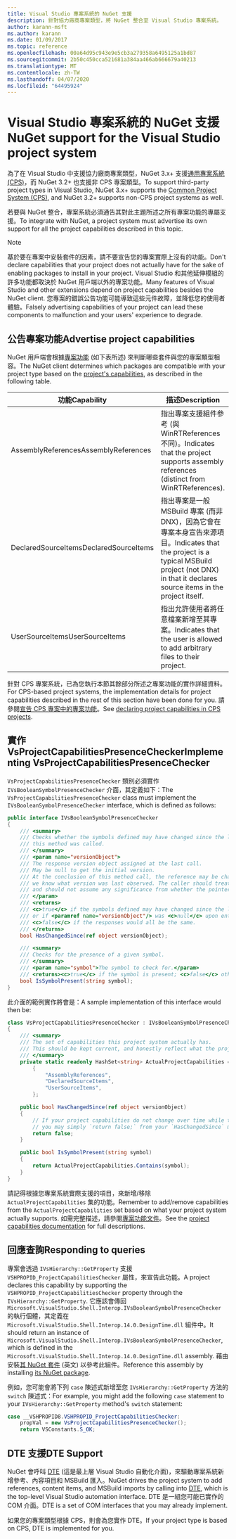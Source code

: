 ```yaml
---
title: Visual Studio 專案系統的 NuGet 支援
description: 針對協力廠商專案類型，將 NuGet 整合至 Visual Studio 專案系統。
author: karann-msft
ms.author: karann
ms.date: 01/09/2017
ms.topic: reference
ms.openlocfilehash: 00a64d95c943e9e5cb3a279358a6495125a1bd87
ms.sourcegitcommit: 2b50c450cca521681a384aa466ab666679a40213
ms.translationtype: MT
ms.contentlocale: zh-TW
ms.lasthandoff: 04/07/2020
ms.locfileid: "64495924"
---
```

# <a name="nuget-support-for-the-visual-studio-project-system"></a><span data-ttu-id="c25d9-103">Visual Studio 專案系統的 NuGet 支援</span><span class="sxs-lookup"><span data-stu-id="c25d9-103">NuGet support for the Visual Studio project system</span></span>

<span data-ttu-id="c25d9-104">為了在 Visual Studio 中支援協力廠商專案類型，NuGet 3.x+ 支援[通用專案系統 (CPS)](https://github.com/Microsoft/VSProjectSystem/blob/master/doc/overview/intro.md)，而 NuGet 3.2+ 也支援非 CPS 專案類型。</span><span class="sxs-lookup"><span data-stu-id="c25d9-104">To support third-party project types in Visual Studio, NuGet 3.x+ supports the [Common Project System (CPS)](https://github.com/Microsoft/VSProjectSystem/blob/master/doc/overview/intro.md), and NuGet 3.2+ supports non-CPS project systems as well.</span></span>

<span data-ttu-id="c25d9-105">若要與 NuGet 整合，專案系統必須通告其對此主題所述之所有專案功能的專屬支援。</span><span class="sxs-lookup"><span data-stu-id="c25d9-105">To integrate with NuGet, a project system must advertise its own support for all the project capabilities described in this topic.</span></span>

> [!Note]
> <span data-ttu-id="c25d9-106">基於要在專案中安裝套件的因素，請不要宣告您的專案實際上沒有的功能。</span><span class="sxs-lookup"><span data-stu-id="c25d9-106">Don't declare capabilities that your project does not actually have for the sake of enabling packages to install in your project.</span></span> <span data-ttu-id="c25d9-107">Visual Studio 和其他延伸模組的許多功能都取決於 NuGet 用戶端以外的專案功能。</span><span class="sxs-lookup"><span data-stu-id="c25d9-107">Many features of Visual Studio and other extensions depend on project capabilities besides the NuGet client.</span></span> <span data-ttu-id="c25d9-108">您專案的錯誤公告功能可能導致這些元件故障，並降低您的使用者體驗。</span><span class="sxs-lookup"><span data-stu-id="c25d9-108">Falsely advertising capabilities of your project can lead these components to malfunction and your users' experience to degrade.</span></span>

## <a name="advertise-project-capabilities"></a><span data-ttu-id="c25d9-109">公告專案功能</span><span class="sxs-lookup"><span data-stu-id="c25d9-109">Advertise project capabilities</span></span>

<span data-ttu-id="c25d9-110">NuGet 用戶端會根據[專案功能](https://github.com/Microsoft/VSProjectSystem/blob/master/doc/overview/about_project_capabilities.md) (如下表所述) 來判斷哪些套件與您的專案類型相容。</span><span class="sxs-lookup"><span data-stu-id="c25d9-110">The NuGet client determines which packages are compatible with your project type based on the [project's capabilities](https://github.com/Microsoft/VSProjectSystem/blob/master/doc/overview/about_project_capabilities.md), as described in the following table.</span></span>

| <span data-ttu-id="c25d9-111">功能</span><span class="sxs-lookup"><span data-stu-id="c25d9-111">Capability</span></span> | <span data-ttu-id="c25d9-112">描述</span><span class="sxs-lookup"><span data-stu-id="c25d9-112">Description</span></span> |
| --- | --- |
| <span data-ttu-id="c25d9-113">AssemblyReferences</span><span class="sxs-lookup"><span data-stu-id="c25d9-113">AssemblyReferences</span></span> | <span data-ttu-id="c25d9-114">指出專案支援組件參考 (與 WinRTReferences 不同)。</span><span class="sxs-lookup"><span data-stu-id="c25d9-114">Indicates that the project supports assembly references (distinct from WinRTReferences).</span></span> |
| <span data-ttu-id="c25d9-115">DeclaredSourceItems</span><span class="sxs-lookup"><span data-stu-id="c25d9-115">DeclaredSourceItems</span></span> | <span data-ttu-id="c25d9-116">指出專案是一般 MSBuild 專案 (而非 DNX)，因為它會在專案本身宣告來源項目。</span><span class="sxs-lookup"><span data-stu-id="c25d9-116">Indicates that the project is a typical MSBuild project (not DNX) in that it declares source items in the project itself.</span></span> |
| <span data-ttu-id="c25d9-117">UserSourceItems</span><span class="sxs-lookup"><span data-stu-id="c25d9-117">UserSourceItems</span></span>|<span data-ttu-id="c25d9-118">指出允許使用者將任意檔案新增至其專案。</span><span class="sxs-lookup"><span data-stu-id="c25d9-118">Indicates that the user is allowed to add arbitrary files to their project.</span></span> |

<span data-ttu-id="c25d9-119">針對 CPS 專案系統，已為您執行本節其餘部分所述之專案功能的實作詳細資料。</span><span class="sxs-lookup"><span data-stu-id="c25d9-119">For CPS-based project systems, the implementation details for project capabilities described in the rest of this section have been done for you.</span></span> <span data-ttu-id="c25d9-120">請參閱[宣告 CPS 專案中的專案功能](https://github.com/Microsoft/VSProjectSystem/blob/master/doc/overview/about_project_capabilities.md#how-to-declare-project-capabilities-in-your-project)。</span><span class="sxs-lookup"><span data-stu-id="c25d9-120">See [declaring project capabilities in CPS projects](https://github.com/Microsoft/VSProjectSystem/blob/master/doc/overview/about_project_capabilities.md#how-to-declare-project-capabilities-in-your-project).</span></span>

## <a name="implementing-vsprojectcapabilitiespresencechecker"></a><span data-ttu-id="c25d9-121">實作 VsProjectCapabilitiesPresenceChecker</span><span class="sxs-lookup"><span data-stu-id="c25d9-121">Implementing VsProjectCapabilitiesPresenceChecker</span></span>

<span data-ttu-id="c25d9-122">`VsProjectCapabilitiesPresenceChecker` 類別必須實作 `IVsBooleanSymbolPresenceChecker` 介面，其定義如下：</span><span class="sxs-lookup"><span data-stu-id="c25d9-122">The `VsProjectCapabilitiesPresenceChecker` class must implement the `IVsBooleanSymbolPresenceChecker` interface, which is defined as follows:</span></span>

```cs
public interface IVsBooleanSymbolPresenceChecker
{
    /// <summary>
    /// Checks whether the symbols defined may have changed since the last time
    /// this method was called.
    /// </summary>
    /// <param name="versionObject">
    /// The response version object assigned at the last call.
    /// May be null to get the initial version.
    /// At the conclusion of this method call, the reference may be changed so that on a subsequent call
    /// we know what version was last observed. The caller should treat this value as an opaque object,
    /// and should not assume any significance from whether the pointer changed or not.
    /// </param>
    /// <returns>
    /// <c>true</c> if the symbols defined may have changed since the last call to this method
    /// or if <paramref name="versionObject"/> was <c>null</c> upon entering this method.
    /// <c>false</c> if the responses would all be the same.
    /// </returns>
    bool HasChangedSince(ref object versionObject);

    /// <summary>
    /// Checks for the presence of a given symbol.
    /// </summary>
    /// <param name="symbol">The symbol to check for.</param>
    /// <returns><c>true</c> if the symbol is present; <c>false</c> otherwise.</returns>
    bool IsSymbolPresent(string symbol);
}
```

<span data-ttu-id="c25d9-123">此介面的範例實作將會是：</span><span class="sxs-lookup"><span data-stu-id="c25d9-123">A sample implementation of this interface would then be:</span></span>

```cs
class VsProjectCapabilitiesPresenceChecker : IVsBooleanSymbolPresenceChecker
{
    /// <summary>
    /// The set of capabilities this project system actually has.
    /// This should be kept current, and honestly reflect what the project can do.
    /// </summary>
    private static readonly HashSet<string> ActualProjectCapabilities = new HashSet<string>(StringComparer.OrdinalIgnoreCase)
        {
            "AssemblyReferences",
            "DeclaredSourceItems",
            "UserSourceItems",
        };

    public bool HasChangedSince(ref object versionObject)
    {
        // If your project capabilities do not change over time while the project is open,
        // you may simply `return false;` from your `HasChangedSince` method.
        return false;
    }

    public bool IsSymbolPresent(string symbol)
    {
        return ActualProjectCapabilities.Contains(symbol);
    }
}
```

<span data-ttu-id="c25d9-124">請記得根據您專案系統實際支援的項目，來新增/移除 `ActualProjectCapabilities` 集的功能。</span><span class="sxs-lookup"><span data-stu-id="c25d9-124">Remember to add/remove capabilities from the `ActualProjectCapabilities` set based on what your project system actually supports.</span></span> <span data-ttu-id="c25d9-125">如需完整描述，請參閱[專案功能文件](https://github.com/Microsoft/VSProjectSystem/blob/master/doc/overview/project_capabilities.md)。</span><span class="sxs-lookup"><span data-stu-id="c25d9-125">See the [project capabilities documentation](https://github.com/Microsoft/VSProjectSystem/blob/master/doc/overview/project_capabilities.md) for full descriptions.</span></span>

## <a name="responding-to-queries"></a><span data-ttu-id="c25d9-126">回應查詢</span><span class="sxs-lookup"><span data-stu-id="c25d9-126">Responding to queries</span></span>

<span data-ttu-id="c25d9-127">專案會透過 `IVsHierarchy::GetProperty` 支援 `VSHPROPID_ProjectCapabilitiesChecker` 屬性，來宣告此功能。</span><span class="sxs-lookup"><span data-stu-id="c25d9-127">A project declares this capability by supporting the  `VSHPROPID_ProjectCapabilitiesChecker` property through the `IVsHierarchy::GetProperty`.</span></span> <span data-ttu-id="c25d9-128">它應該會傳回 `Microsoft.VisualStudio.Shell.Interop.IVsBooleanSymbolPresenceChecker` 的執行個體，其定義在 `Microsoft.VisualStudio.Shell.Interop.14.0.DesignTime.dll` 組件中。</span><span class="sxs-lookup"><span data-stu-id="c25d9-128">It should return an instance of `Microsoft.VisualStudio.Shell.Interop.IVsBooleanSymbolPresenceChecker`, which is defined in the `Microsoft.VisualStudio.Shell.Interop.14.0.DesignTime.dll` assembly.</span></span> <span data-ttu-id="c25d9-129">藉由安裝[其 NuGet 套件](https://www.nuget.org/packages/Microsoft.VisualStudio.Shell.Interop.14.0.DesignTime) \(英文\) 以參考此組件。</span><span class="sxs-lookup"><span data-stu-id="c25d9-129">Reference this assembly by installing [its NuGet package](https://www.nuget.org/packages/Microsoft.VisualStudio.Shell.Interop.14.0.DesignTime).</span></span>

<span data-ttu-id="c25d9-130">例如，您可能會將下列 `case` 陳述式新增至您 `IVsHierarchy::GetProperty` 方法的 `switch` 陳述式：</span><span class="sxs-lookup"><span data-stu-id="c25d9-130">For example, you might add the following `case` statement to your `IVsHierarchy::GetProperty` method's `switch` statement:</span></span>

```cs
case __VSHPROPID8.VSHPROPID_ProjectCapabilitiesChecker:
    propVal = new VsProjectCapabilitiesPresenceChecker();
    return VSConstants.S_OK;
```

## <a name="dte-support"></a><span data-ttu-id="c25d9-131">DTE 支援</span><span class="sxs-lookup"><span data-stu-id="c25d9-131">DTE Support</span></span>

<span data-ttu-id="c25d9-132">NuGet 會呼叫 [DTE](/dotnet/api/envdte.dte?view=visualstudiosdk-2017) (這是最上層 Visual Studio 自動化介面)，來驅動專案系統新增參考、內容項目和 MSBuild 匯入。</span><span class="sxs-lookup"><span data-stu-id="c25d9-132">NuGet drives the project system to add references, content items, and MSBuild imports by calling into [DTE](/dotnet/api/envdte.dte?view=visualstudiosdk-2017), which is the top-level Visual Studio automation interface.</span></span> <span data-ttu-id="c25d9-133">DTE 是一組您可能已實作的 COM 介面。</span><span class="sxs-lookup"><span data-stu-id="c25d9-133">DTE is a set of COM interfaces that you may already implement.</span></span>

<span data-ttu-id="c25d9-134">如果您的專案類型根據 CPS，則會為您實作 DTE。</span><span class="sxs-lookup"><span data-stu-id="c25d9-134">If your project type is based on CPS, DTE is implemented for you.</span></span>
